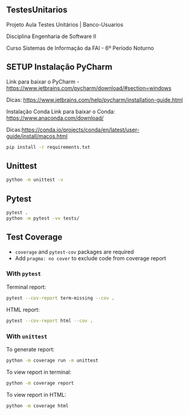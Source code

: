 ## TestesUnitarios
Projeto Aula Testes Unitários | Banco-Usuarios

Disciplina Engenharia de Software II

Curso Sistemas de Informação da FAI - 6º Período Noturno

## SETUP Instalação PyCharm

Link para baixar o PyCharm - https://www.jetbrains.com/pycharm/download/#section=windows

Dicas: https://www.jetbrains.com/help/pycharm/installation-guide.html

Instalação Conda Link para baixar o Conda: https://www.anaconda.com/download/

Dicas:https://conda.io/projects/conda/en/latest/user-guide/install/macos.html


```bash
pip install -r requirements.txt
```

## Unittest

```bash
python -m unittest -v
```

## Pytest

```bash
pytest .
python -m pytest -vv tests/
```

## Test Coverage

- `coverage` and `pytest-cov` packages are required
- Add `pragma: no cover` to exclude code from coverage report

### With `pytest`

Terminal report:

 ```bash
pytest --cov-report term-missing --cov .
 ```

HTML report:

```bash
pytest --cov-report html --cov .
```

### With `unittest`

To generate report:

```bash
python -m coverage run -m unittest
```

To view report in terminal:

```bash
python -m coverage report
```

To view report in HTML:

```bash
python -m coverage html
```

